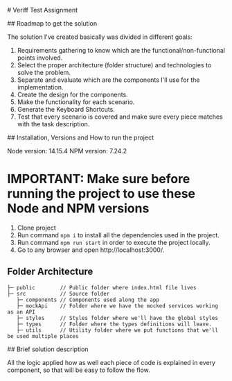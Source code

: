 # Veriff Test Assignment

## Roadmap to get the solution

The solution I've created basically was divided in different goals:

1) Requirements gathering to know which are the functional/non-functional points involved.
2) Select the proper architecture (folder structure) and technologies to solve the problem.
3) Separate and evaluate which are the components I'll use for the implementation.
4) Create the design for the components.
5) Make the functionality for each scenario.
6) Generate the Keyboard Shortcuts.
7) Test that every scenario is covered and make sure every piece matches with the task description.

## Installation, Versions and How to run the project

Node version: 14.15.4
NPM version: 7.24.2

# IMPORTANT: Make sure before running the project to use these Node and NPM versions

1) Clone project
2) Run command `npm i` to install all the dependencies used in the project.
3) Run command `npm run start` in order to execute the project locally.
4) Go to any browser and open http://localhost:3000/.

## Folder Architecture

```text
├─ public        // Public folder where index.html file lives
├─ src           // Source folder
   ├─ components // Components used along the app       
   ├─ mockApi    // Folder where we have the mocked services working as an API
   ├─ styles     // Styles folder where we'll have the global styles
   ├─ types      // Folder where the types definitions will leave.
   ├─ utils      // Utility folder where we put functions that we'll be used multiple places
```

## Brief solution description

All the logic applied how as well each piece of code is explained in every component, so that will be easy
to follow the flow.

